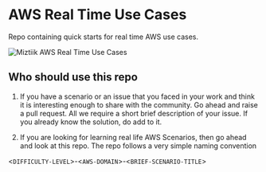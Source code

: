 # AWS Real Time Use Cases
Repo containing quick starts for real time AWS use cases.

![Miztiik AWS Real Time Use Cases](https://raw.githubusercontent.com/miztiik/aws-real-time-use-cases/master/images/miztiik-aws-real-time-use-cases.png)

## Who should use this repo
1. If you have a scenario or an issue that you faced in your work and think it is interesting enough to share with the community. 
Go ahead and raise a pull request. All we require a short brief description of your issue. If you already know the solution, do add to it.

1. If you are looking for learning real life AWS Scenarios, then go ahead and look at this repo. The repo follows a very simple naming convention

<`DIFFICULTY-LEVEL`>-<`AWS-DOMAIN`>-<`BRIEF-SCENARIO-TITLE`>

